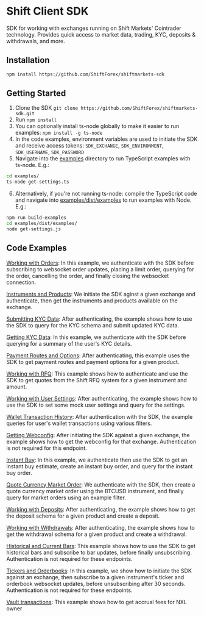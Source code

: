 # Shift Client SDK

SDK for working with exchanges running on Shift Markets' Cointrader technology. Provides quick access to market data, trading, KYC, deposits & withdrawals, and more.

## Installation

```sh
npm install https://github.com/ShiftForex/shiftmarkets-sdk
```

## Getting Started

1. Clone the SDK `git clone https://github.com/ShiftForex/shiftmarkets-sdk.git`
2. Run `npm install`
3. You can optionally install ts-node globally to make it easier to run examples: `npm install -g ts-node`
4. In the code examples, environment variables are used to initiate the SDK and receive access tokens: `SDK_EXCHANGE`, `SDK_ENVIRONMENT`, `SDK_USERNAME`, `SDK_PASSWORD`
5. Navigate into the [examples](https://github.com/ShiftForex/shiftmarkets-sdk/blob/master/examples) directory to run TypeScript examples with ts-node. E.g.:  
```sh
cd examples/
ts-node get-settings.ts
```
6. Alternatively, if you're not running ts-node: compile the TypeScript code and navigate into [examples/dist/examples](https://github.com/ShiftForex/shiftmarkets-sdk/blob/master/examples/dist/examples) to run examples with Node. E.g.:
```sh
npm run build-examples
cd examples/dist/examples/
node get-settings.js
```

## Code Examples

[Working with Orders](https://github.com/ShiftForex/shiftmarkets-sdk/blob/master/examples/create-orders-and-subscribe-order-updates.ts): In this example, we authenticate with the SDK before subscribing to websocket order updates, placing a limit order, querying for the order, cancelling the order, and finally closing the websocket connection.

[Instruments and Products](https://github.com/ShiftForex/shiftmarkets-sdk/blob/master/examples/get-instruments-and-products.ts): We initiate the SDK aginst a given exchange and authenticate, then get the instruments and products available on the exchange.

[Submitting KYC Data](https://github.com/ShiftForex/shiftmarkets-sdk/blob/master/examples/get-kyc-schema-and-update-profile.ts): After authenticating, the example shows how to use the SDK to query for the KYC schema and submit updated KYC data.

[Getting KYC Data](https://github.com/ShiftForex/shiftmarkets-sdk/blob/master/examples/get-kyc-summary.ts): In this example, we authenticate with the SDK before querying for a summary of the user's KYC details.

[Payment Routes and Options](https://github.com/ShiftForex/shiftmarkets-sdk/blob/master/examples/get-payment-routes-and-options.ts): After authenticating, this example uses the SDK to get payment routes and payment options for a given product.

[Working with RFQ](https://github.com/ShiftForex/shiftmarkets-sdk/blob/master/examples/get-rfq-quotes.ts): This example shows how to authenticate and use the SDK to get quotes from the Shift RFQ system for a given instrument and amount.

[Working with User Settings](https://github.com/ShiftForex/shiftmarkets-sdk/blob/master/examples/get-settings.ts): After authenticating, the example shows how to use the SDK to set some mock user settings and query for the settings.

[Wallet Transaction History](https://github.com/ShiftForex/shiftmarkets-sdk/blob/master/examples/get-transactions.ts): After authentication with the SDK, the example queries for user's wallet transactions using various filters.

[Getting Webconfig](https://github.com/ShiftForex/shiftmarkets-sdk/blob/master/examples/get-webconfig.ts): After initiating the SDK against a given exchange, the example shows how to get the webconfig for that exchange. Authentication is not required for this endpoint.

[Instant Buy](https://github.com/ShiftForex/shiftmarkets-sdk/blob/master/examples/instant-buy.ts): In this example, we authenticate then use the SDK to get an instant buy estimate, create an instant buy order, and query for the instant buy order.

[Quote Currency Market Order](https://github.com/ShiftForex/shiftmarkets-sdk/blob/master/examples/market-order-qc.ts): We authenticate with the SDK, then create a quote currency market order using the BTCUSD instrument, and finally query for market orders using an example filter.

[Working with Deposits](https://github.com/ShiftForex/shiftmarkets-sdk/blob/master/examples/retrieve-schema-and-create-deposit.ts): After authenticating, the example shows how to get the deposit schema for a given product and create a deposit.

[Working with Withdrawals](https://github.com/ShiftForex/shiftmarkets-sdk/blob/master/examples/retrieve-schema-and-create-withdraw.ts): After authenticating, the example shows how to get the withdrawal schema for a given product and create a withdrawal.

[Historical and Current Bars](https://github.com/ShiftForex/shiftmarkets-sdk/blob/master/examples/subscribe-bar-updates-and-get-historical-bars.ts): This example shows how to use the SDK to get historical bars and subscribe to bar updates, before finally unsubscribing. Authentication is not required for these endpoints.

[Tickers and Orderbooks](https://github.com/ShiftForex/shiftmarkets-sdk/blob/master/examples/subscribe-ticker-and-orderbook.ts): In this example, we show how to initiate the SDK against an exchange, then subscribe to a given instrument's ticker and orderbook websocket updates, before unsubscribing after 30 seconds. Authentication is not required for these endpoints.

[Vault transactions](https://github.com/ShiftForex/shiftmarkets-sdk/blob/master/examples/get-vault-transactions.ts): This example shows how to get accrual fees for NXL owner
